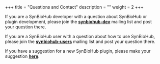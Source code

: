 +++ 
title = "Questions and Contact" 
description = "" 
weight = 2
+++

If you are a SynBioHub developer with a question about SynBioHub or plugin development, please join the **[synbiohub-dev](https://groups.google.com/u/1/g/synbiohub-dev)** mailing list and post your question there.

If you are a SynBioHub user with a question about how to use SynBioHub, please join the **[synbiohub-users](https://groups.google.com/u/1/g/synbiohub-users)** mailing list and post your question there.

If you have a suggestion for a new SynBioHub plugin, please make your suggestion **[here](https://github.com/SynBioHub/synbiohub-plugins)**.